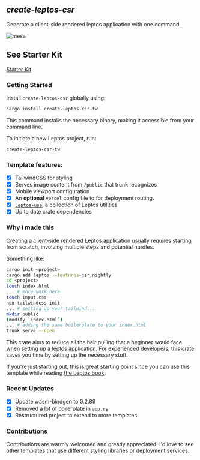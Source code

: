 ## *create-leptos-csr*
Generate a client-side rendered leptos application with one command.

![mesa](https://github.com/friendlymatthew/create-leptos-csr/assets/38759997/39c3c457-abd8-467b-a3b1-07aff61fd0ea)

## See Starter Kit
[Starter Kit](https://github.com/friendlymatthew/leptos-csr-starter-kit)


### Getting Started
Install `create-leptos-csr` globally using:
```bash
cargo install create-leptos-csr-tw
```

This command installs the necessary binary, making it accessible from your command line.

To initiate a new Leptos project, run:
```bash
create-leptos-csr-tw
```

### Template features:

- [x] TailwindCSS for styling
- [x] Serves image content from `/public` that trunk recognizes
- [x] Mobile viewport configuration
- [x] An **optional** `vercel` config file to for deployment routing.
- [x] [`Leptos-use`](https://github.com/Synphonyte/leptos-use), a collection of Leptos utilities
- [x] Up to date crate dependencies

### Why I made this
Creating a client-side rendered Leptos application usually requires starting from scratch, involving multiple steps and potential hurdles.

Something like:
```bash
cargo init <project>
cargo add leptos --features=csr,nightly
cd <project>
touch index.html
... # more work here
touch input.css
npx tailwindcss init
... # setting up your tailwind...
mkdir public
(modify `index.html`)
... # adding the same boilerplate to your index.html
trunk serve --open
```

This crate aims to reduce all the hair pulling that a beginner would face when setting up a leptos application. For experienced developers, this crate saves you time by setting up the necessary stuff.

If you're just starting out, this is great starting point since you can use this template while reading [the Leptos book](https://book.leptos.dev/).


### Recent Updates
- [x] Update wasm-bindgen to 0.2.89
- [x] Removed a lot of boilerplate in `app.rs`
- [x] Restructured project to extend to more templates

### Contributions
Contributions are warmly welcomed and greatly appreciated. I'd love to see other templates that use different styling libraries or deployment services.
